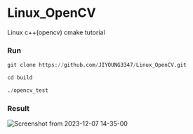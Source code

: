 # Linux_OpenCV

Linux c++(opencv) cmake tutorial

### Run
```python
git clone https://github.com/JIYOUNG3347/Linux_OpenCV.git
```


```python
cd build
```

```python
./opencv_test
```

### Result

![Screenshot from 2023-12-07 14-35-00](https://github.com/JIYOUNG3347/Linux_OpenCV/assets/77952928/f7d7e4c9-ddff-4990-ae9b-7cf765654984)
